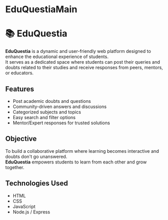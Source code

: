 # EduQuestiaMain
# 📚 EduQuestia

**EduQuestia** is a dynamic and user-friendly web platform designed to enhance the educational experience of students.  
It serves as a dedicated space where students can post their queries and doubts related to their studies and receive responses from peers, mentors, or educators.



## Features

-  Post academic doubts and questions  
-  Community-driven answers and discussions  
-  Categorized subjects and topics  
-  Easy search and filter options  
-  Mentor/Expert responses for trusted solutions



## Objective

To build a collaborative platform where learning becomes interactive and doubts don't go unanswered.  
**EduQuestia** empowers students to learn from each other and grow together.


## Technologies Used

- HTML  
- CSS  
- JavaScript  
- Node.js / Express


